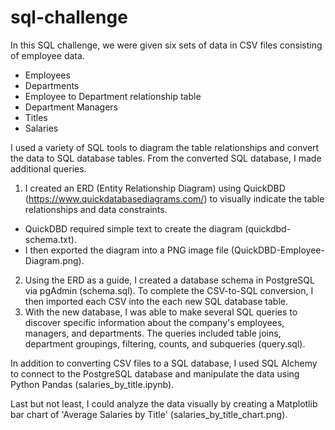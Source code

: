 # sql-challenge
In this SQL challenge, we were given six sets of data in CSV files consisting of employee data.
- Employees
- Departments
- Employee to Department relationship table
- Department Managers
- Titles
- Salaries

I used a variety of SQL tools to diagram the table relationships and convert the data to SQL database tables. 
From the converted SQL database, I made additional queries. 

1. I created an ERD (Entity Relationship Diagram) using QuickDBD (https://www.quickdatabasediagrams.com/) to visually indicate 
the table relationships and data constraints. 
  - QuickDBD required simple text to create the diagram (quickdbd-schema.txt).
  - I then exported the diagram into a PNG image file (QuickDBD-Employee-Diagram.png). 
2. Using the ERD as a guide, I created a database schema in PostgreSQL via pgAdmin (schema.sql). To complete the CSV-to-SQL conversion, I then imported each CSV into the each new SQL database table.
3. With the new database, I was able to make several SQL queries to discover specific information about the company's employees, managers, and departments. The queries included table joins, department groupings, filtering, counts, and subqueries (query.sql). 

In addition to converting CSV files to a SQL database, I used SQL Alchemy to connect to the PostgreSQL database and manipulate the data using Python Pandas (salaries_by_title.ipynb).

Last but not least, I could analyze the data visually by creating a Matplotlib bar chart of 'Average Salaries by Title' (salaries_by_title_chart.png). 
